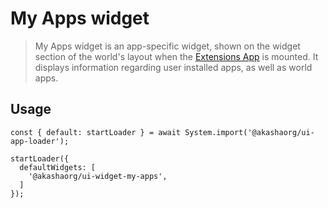 # My Apps widget

> My Apps widget is an app-specific widget, shown on the widget section of the world's layout when the [Extensions App](../../apps/extensions/README.md) is mounted. It displays information regarding user installed apps, as well as world apps.

## Usage

```tsx
const { default: startLoader } = await System.import('@akashaorg/ui-app-loader');

startLoader({
  defaultWidgets: [
    '@akashaorg/ui-widget-my-apps',
  ]
});

```
